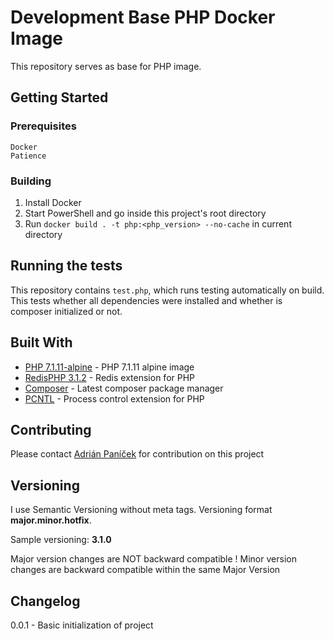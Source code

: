 # Development Base PHP Docker Image

This repository serves as base for PHP image.

## Getting Started

### Prerequisites

```
Docker
Patience
```

### Building

1. Install Docker
2. Start PowerShell and go inside this project's root directory
3. Run `docker build . -t php:<php_version> --no-cache` in current directory

## Running the tests

This repository contains `test.php`, which runs testing automatically on build. 
This tests whether all dependencies were installed and whether is composer initialized or not.

## Built With

* [PHP 7.1.11-alpine](https://github.com/docker-library/php/blob/903540ea7918b5cabed6b32e81f8518f9e6f204f/7.1.11/alpine/Dockerfile) - PHP 7.1.11 alpine image
* [RedisPHP 3.1.2](https://github.com/phpredis/phpredis/tree/3.1.2) - Redis extension for PHP
* [Composer](https://getcomposer.org/) - Latest composer package manager
* [PCNTL](http://php.net/manual/en/book.pcntl.php) - Process control extension for PHP

## Contributing

Please contact [Adrián Paníček](mailto:adrian@panicek.sk) for contribution on this project

## Versioning

I use Semantic Versioning without meta tags. Versioning format **major.minor.hotfix**.

Sample versioning: **3.1.0**

Major version changes are NOT backward compatible ! 
Minor version changes are backward compatible within the same Major Version

## Changelog

0.0.1 - Basic initialization of project